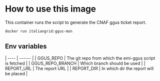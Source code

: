 # How to use this image

This container runs the script to generate the CNAF ggus ticket 
report.

```bash
docker run italiangrid:ggus-mon
```

## Env variables

| ----             | ------                                                 |
| GGUS_REPO        | The git repo from which the emi-ggus script is fetched |
| GGUS_REPO_BRANCH | Which branch should be used                            |
| REPORT_URL       | The report URL                                         |
| REPORT_DIR       | In which dir the report will be placed                 |

